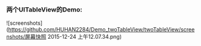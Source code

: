 ### 两个UITableView的Demo:

![screenshots](https://github.com/HUHAN2284/Demo_twoTableView/twoTableView/screenshots/屏幕快照 2015-12-24 上午12.07.34.png)
